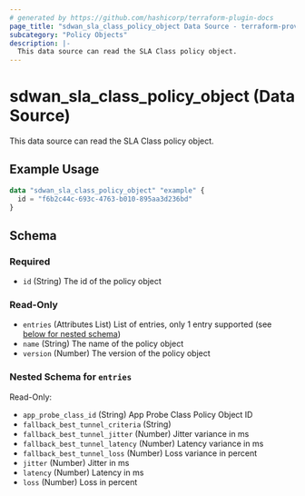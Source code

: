 ```yaml
---
# generated by https://github.com/hashicorp/terraform-plugin-docs
page_title: "sdwan_sla_class_policy_object Data Source - terraform-provider-sdwan"
subcategory: "Policy Objects"
description: |-
  This data source can read the SLA Class policy object.
---
```


# sdwan_sla_class_policy_object (Data Source)

This data source can read the SLA Class policy object.

## Example Usage

```terraform
data "sdwan_sla_class_policy_object" "example" {
  id = "f6b2c44c-693c-4763-b010-895aa3d236bd"
}
```

<!-- schema generated by tfplugindocs -->
## Schema

### Required

- `id` (String) The id of the policy object

### Read-Only

- `entries` (Attributes List) List of entries, only 1 entry supported (see [below for nested schema](#nestedatt--entries))
- `name` (String) The name of the policy object
- `version` (Number) The version of the policy object

<a id="nestedatt--entries"></a>
### Nested Schema for `entries`

Read-Only:

- `app_probe_class_id` (String) App Probe Class Policy Object ID
- `fallback_best_tunnel_criteria` (String)
- `fallback_best_tunnel_jitter` (Number) Jitter variance in ms
- `fallback_best_tunnel_latency` (Number) Latency variance in ms
- `fallback_best_tunnel_loss` (Number) Loss variance in percent
- `jitter` (Number) Jitter in ms
- `latency` (Number) Latency in ms
- `loss` (Number) Loss in percent


